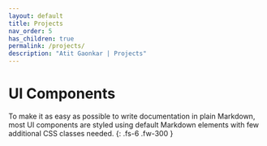 ```yaml
---
layout: default
title: Projects
nav_order: 5
has_children: true
permalink: /projects/
description: "Atit Gaonkar | Projects"
---
```


# UI Components

To make it as easy as possible to write documentation in plain Markdown, most UI components are styled using default Markdown elements with few additional CSS classes needed.
{: .fs-6 .fw-300 }